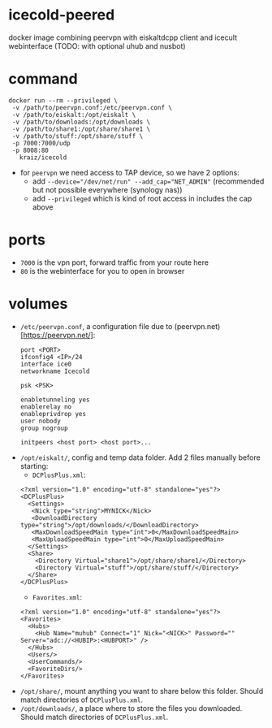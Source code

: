 # icecold-peered
docker image combining peervpn with eiskaltdcpp client and icecult webinterface (TODO: with optional uhub and nusbot)

# command

```
docker run --rm --privileged \
 -v /path/to/peervpn.conf:/etc/peervpn.conf \
 -v /path/to/eiskalt:/opt/eiskalt \
 -v /path/to/downloads:/opt/downloads \
 -v /path/to/share1:/opt/share/share1 \
 -v /path/to/stuff:/opt/share/stuff \
 -p 7000:7000/udp
 -p 8008:80
   kraiz/icecold
```
* for `peervpn` we need access to TAP device, so we have 2 options:
  * add `--device="/dev/net/run" --add_cap="NET_ADMIN"` (recommended but not possible everywhere (synology nas))
  * add `--privileged` which is kind of root access in includes the cap above

# ports
* `7000` is the vpn port, forward traffic from your route here
* `80` is the webinterface for you to open in browser

# volumes
* `/etc/peervpn.conf`, a configuration file due to (peervpn.net)[https://peervpn.net/]:
  ```
  port <PORT>
  ifconfig4 <IP>/24
  interface ice0
  networkname Icecold

  psk <PSK>

  enabletunneling yes
  enablerelay no
  enableprivdrop yes
  user nobody
  group nogroup

  initpeers <host port> <host port>...
  ```
* `/opt/eiskalt/`, config and temp data folder. Add 2 files manually before starting:
  * `DCPlusPlus.xml`:
  ```
  <?xml version="1.0" encoding="utf-8" standalone="yes"?>
  <DCPlusPlus>
    <Settings>
     <Nick type="string">MYNICK</Nick>
     <DownloadDirectory type="string">/opt/downloads/</DownloadDirectory>
     <MaxDownloadSpeedMain type="int">0</MaxDownloadSpeedMain>
     <MaxUploadSpeedMain type="int">0</MaxUploadSpeedMain>
    </Settings>
    <Share>
      <Directory Virtual="share1">/opt/share/share1/</Directory>
      <Directory Virtual="stuff">/opt/share/stuff/</Directory>
    </Share>
  </DCPlusPlus>

  ```
  * `Favorites.xml`:
  ```
  <?xml version="1.0" encoding="utf-8" standalone="yes"?>
  <Favorites>
    <Hubs>
      <Hub Name="muhub" Connect="1" Nick="<NICK>" Password="" Server="adc://<HUBIP>:<HUBPORT>" />
    </Hubs>
    <Users/>
    <UserCommands/>
    <FavoriteDirs/>
  </Favorites>
  ```
* `/opt/share/`, mount anything you want to share below this folder. Should match directories of `DCPlusPlus.xml`.
* `/opt/downloads/`, a place where to store the files you downloaded. Should match directories of `DCPlusPlus.xml`.